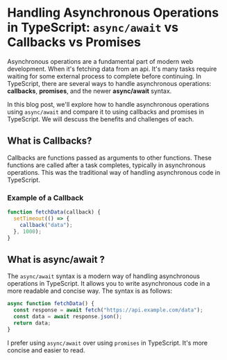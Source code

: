 # Handling Asynchronous Operations in TypeScript: `async/await` vs Callbacks vs Promises

Asynchronous operations are a fundamental part of modern web development. When it's fetching data from an api. It's many tasks require waiting for some external process to complete before continuing. In TypeScript, there are several ways to handle asynchronous operations: **callbacks**, **promises**, and the newer **async/await** syntax.

In this blog post, we'll explore how to handle asynchronous operations using `async/await` and compare it to using callbacks and promises in TypeScript. We will descuss the benefits and challenges of each.

## What is Callbacks?

Callbacks are functions passed as arguments to other functions. These functions are called after a task completes, typically in asynchronous operations. This was the traditional way of handling asynchronous code in TypeScript.

### Example of a Callback

```typescript
function fetchData(callback) {
  setTimeout(() => {
    callback("data");
  }, 1000);
}
```

## What is async/await ?

The `async/await` syntax is a modern way of handling asynchronous operations in TypeScript. It allows you to write asynchronous code in a more readable and concise way. The syntax is as follows:

```typescript
async function fetchData() {
  const response = await fetch("https://api.example.com/data");
  const data = await response.json();
  return data;
}
```

I prefer using `async/await` over using `promises` in TypeScript. It's more concise and easier to read.
